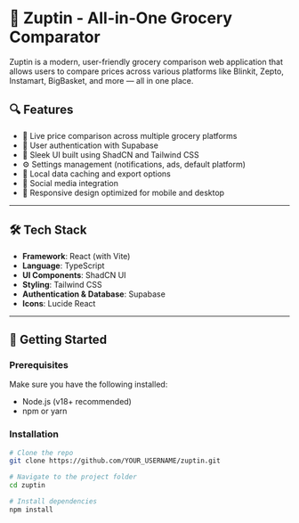 # 🛒 Zuptin - All-in-One Grocery Comparator

Zuptin is a modern, user-friendly grocery comparison web application that allows users to compare prices across various platforms like Blinkit, Zepto, Instamart, BigBasket, and more — all in one place.

## 🔍 Features

- 🔄 Live price comparison across multiple grocery platforms
- 👤 User authentication with Supabase
- 🎨 Sleek UI built using ShadCN and Tailwind CSS
- ⚙️ Settings management (notifications, ads, default platform)
- 💾 Local data caching and export options
- 🔗 Social media integration
- 📱 Responsive design optimized for mobile and desktop

---

## 🛠️ Tech Stack

- **Framework**: React (with Vite)
- **Language**: TypeScript
- **UI Components**: ShadCN UI
- **Styling**: Tailwind CSS
- **Authentication & Database**: Supabase
- **Icons**: Lucide React

---

## 🚀 Getting Started

### Prerequisites

Make sure you have the following installed:

- Node.js (v18+ recommended)
- npm or yarn

### Installation

```bash
# Clone the repo
git clone https://github.com/YOUR_USERNAME/zuptin.git

# Navigate to the project folder
cd zuptin

# Install dependencies
npm install
